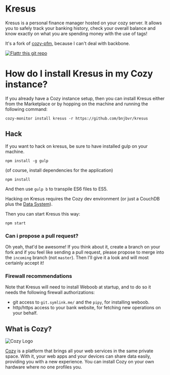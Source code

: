 # Kresus

Kresus is a personal finance manager hosted on your cozy server. It allows you
to safely track your banking history, check your overall balance and know
exactly on what you are spending money with the use of tags!

It's a fork of [cozy-pfm](https://github.com/seeker89/cozy-pfm), because I can't deal with backbone.

[![Flattr this git repo](http://api.flattr.com/button/flattr-badge-large.png)](https://flattr.com/submit/auto?user_id=bnj&url=https://github.com/bnjbvr/kresus&title=Kresus&language=&tags=github&category=software)

# How do I install Kresus in my Cozy instance?

If you already have a Cozy instance setup, then you can install Kresus either
from the Marketplace or by hopping on the machine and running the following
command:

```cozy-monitor install kresus -r https://github.com/bnjbvr/kresus```

## Hack

If you want to hack on kresus, be sure to have installed gulp on your
machine.

```npm install -g gulp```

(of course, install dependencies for the application)

```npm install```

And then use ```gulp b``` to transpile ES6 files to ES5.

Hacking on Kresus requires the Cozy dev environment (or just a CouchDB plus the
[Data System](https://github.com/mycozycloud/cozy-data-system)).

Then you can start Kresus this way:

```npm start```

### Can i propose a pull request?

Oh yeah, that'd be awesome! If you think about it, create a branch on your fork
and if you feel like sending a pull request, please propose to merge into the
`incoming` branch (not `master`). Then I'll give it a look and will most
certainly accept it!

### Firewall recommendations

Note that Kresus will need to install Weboob at startup, and to do so it needs
the following firewall authorizations:

- git access to `git.symlink.me/` and the `pipy`, for installing weboob.
- http/https access to your bank website, for fetching new operations on your
  behalf.


## What is Cozy?

![Cozy Logo](https://raw.github.com/cozy/cozy-setup/gh-pages/assets/images/happycloud.png)

[Cozy](http://cozy.io) is a platform that brings all your web services in the
same private space.  With it, your web apps and your devices can share data
easily, providing you with a new experience. You can install Cozy on your own
hardware where no one profiles you.

